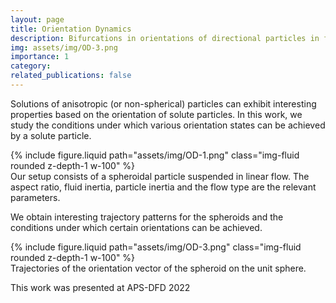 ```yaml
---
layout: page
title: Orientation Dynamics
description: Bifurcations in orientations of directional particles in fluid flow 
img: assets/img/OD-3.png
importance: 1
category: 
related_publications: false
---
```


Solutions of anisotropic (or non-spherical) particles can exhibit interesting properties based on the orientation of solute particles. In this work, we study the conditions under which various orientation states can be achieved by a solute particle. 

<div class="row justify-content-sm-center">
    <div class="col-sm-12 mt-3 mt-md-0">
        {% include figure.liquid path="assets/img/OD-1.png" class="img-fluid rounded z-depth-1 w-100" %}
    </div>
</div>
<div class="caption text-center">
    Our setup consists of a spheroidal particle suspended in linear flow. The aspect ratio, fluid inertia, particle inertia and the flow type are the relevant parameters.
</div>


We obtain interesting trajectory patterns for the spheroids and the conditions under which certain orientations can be achieved.

<div class="row justify-content-sm-center">
    <div class="col-sm-12 mt-3 mt-md-0">
        {% include figure.liquid path="assets/img/OD-3.png" class="img-fluid rounded z-depth-1 w-100" %}
    </div>
</div>
<div class="caption text-center">
    Trajectories of the orientation vector of the spheroid on the unit sphere.
</div>


This work was presented at APS-DFD 2022
